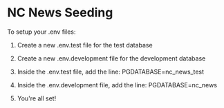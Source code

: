 # NC News Seeding

To setup your .env files:

1. Create a new .env.test file for the test database

2. Create a new .env.development file for the development database

3. Inside the .env.test file, add the line:
   PGDATABASE=nc_news_test

4. Inside the .env.development file, add the line:
   PGDATABASE=nc_news

5. You're all set!
